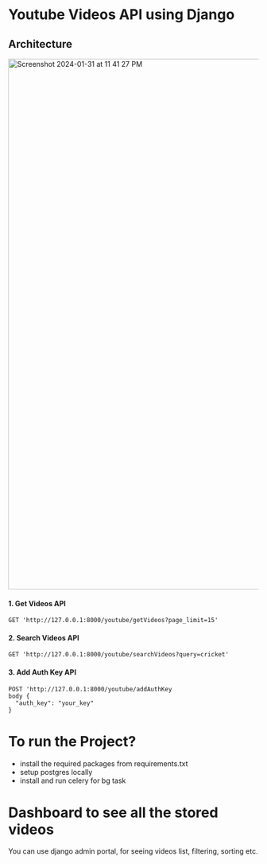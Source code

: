 # Youtube Videos API using Django

## Architecture 
<img width="1067" alt="Screenshot 2024-01-31 at 11 41 27 PM" src="https://github.com/moinak878/fampay/assets/32922277/0eebceb1-e279-449c-b1db-754d78110244">

  <h4>1. Get Videos API</h4>

```
GET 'http://127.0.0.1:8000/youtube/getVideos?page_limit=15'
```

  <h4>2. Search Videos API</h4>

```
GET 'http://127.0.0.1:8000/youtube/searchVideos?query=cricket'
```

  <h4>3. Add Auth Key API</h4>
  
  ```
  POST 'http://127.0.0.1:8000/youtube/addAuthKey
 body {
    "auth_key": "your_key"
  }
  ```
 
# To run the Project?
- install the required packages from requirements.txt
- setup postgres locally
- install and run celery for bg task

# Dashboard to see all the stored videos
<p> You can use django admin portal, for seeing videos list, filtering, sorting etc.</p>
